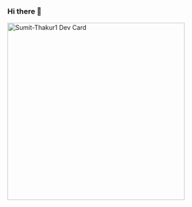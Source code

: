 ### Hi there 👋

<!--
**Sumit-Thakur1/Sumit-Thakur1** is a ✨ _special_ ✨ repository because its `README.md` (this file) appears on your GitHub profile.

Here are some ideas to get you started:

- 🔭 I’m currently working on ...
- 🌱 I’m currently learning ...
- 👯 I’m looking to collaborate on ...
- 🤔 I’m looking for help with ...
- 💬 Ask me about ...
- 📫 How to reach me: ...
- 😄 Pronouns: ...
- ⚡ Fun fact: ...
--> <a href="https://app.daily.dev/Coder_Sumit"><img src="https://github.com/Sumit-Thakur1/Sumit-Thakur1/blob/master/a48b5e3343b8417082304b721804a1b5.png?r=ayp" width="400" alt="Sumit-Thakur1 Dev Card"/></a>
